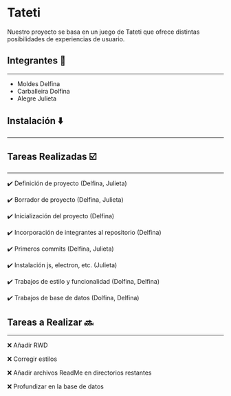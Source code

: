 # Tateti
Nuestro proyecto se basa en un juego de Tateti que ofrece distintas posibilidades de experiencias de usuario.

## Integrantes  👥
------------
- Moldes Delfina
- Carballeira Dolfina
- Alegre Julieta

## Instalación ⬇️
------------


## Tareas Realizadas ☑️
------------
✔️ Definición de proyecto (Delfina, Julieta)

✔️ Borrador de proyecto (Delfina, Julieta)

✔️ Inicialización del proyecto (Delfina)

✔️ Incorporación de integrantes al repositorio (Delfina)

✔️ Primeros commits (Delfina, Julieta)

✔️ Instalación js, electron, etc. (Julieta)

✔️ Trabajos de estilo y funcionalidad (Dolfina, Delfina)

✔️ Trabajos de base de datos (Dolfina, Delfina)

## Tareas a Realizar 🔜
------------
❌ Añadir RWD

❌ Corregir estilos

❌ Añadir archivos ReadMe en directorios restantes

❌ Profundizar en la base de datos

